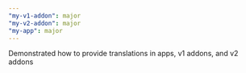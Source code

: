 ```yaml
---
"my-v1-addon": major
"my-v2-addon": major
"my-app": major
---
```


Demonstrated how to provide translations in apps, v1 addons, and v2 addons
